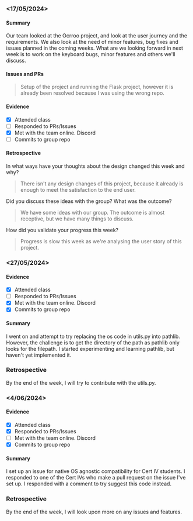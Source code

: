 ### <17/05/2024>
#### Summary
Our team looked at the Ocrroo project, and look at the user journey and the requirements. We also look at the need of minor features, bug fixes and issues planned in the coming weeks. What are we looking forward in next week is to work on the keyboard bugs, minor features and others we'll discuss. 

#### Issues and PRs
> Setup of the project and running the Flask project, however it is already been resolved because I was using the wrong repo.

#### Evidence
- [x] Attended class
- [ ] Responded to PRs/Issues
- [x] Met with the team online. Discord
- [ ] Commits to group repo

#### Retrospective

In what ways have your thoughts about the design changed this week and why?
> There isn't any design changes of this project, because it already is enough to meet the satisfaction to the end user. 

Did you discuss these ideas with the group? What was the outcome?
> We have some ideas with our group. The outcome is almost receptive, but we have many things to discuss.

How did you validate your progress this week?
> Progress is slow this week as we're analysing the user story of this project. 


### <27/05/2024>

#### Evidence
- [x] Attended class
- [ ] Responded to PRs/Issues
- [x] Met with the team online. Discord
- [x] Commits to group repo

#### Summary
I went on and attempt to try replacing the os code in utils.py into pathlib.
However, the challenge is to get the directory of the path as pathlib only looks for the
filepath. I started experimenting and learning pathlib, but haven't yet implemented it.

### Retrospective
By the end of the week, I will try to contribute with the utils.py.


### <4/06/2024>

#### Evidence
- [x] Attended class
- [x] Responded to PRs/Issues
- [ ] Met with the team online. Discord
- [x] Commits to group repo

#### Summary
I set up an issue for native OS agnostic compatibility for Cert IV students. I responded to one of the Cert IVs who make a pull request on the issue I've set up. I responded with a comment to try suggest this code instead.

### Retrospective
By the end of the week, I will look upon more on any issues and features.